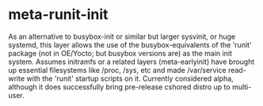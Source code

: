 # meta-runit-init

As an alternative to busybox-init or similar but larger sysvinit, or huge systemd, this layer allows the use of the busybox-equivalents of the 'runit' package (not in OE/Yocto; but busybox versions are) as the main init system. Assumes initramfs or a related layers (meta-earlyinit) have brought up essential filesystems like /proc, /sys, etc and made /var/service read-write with the 'runit' startup scripts on it. Currently considered alpha, although it does successfully bring pre-release cshored distro up to multi-user.
